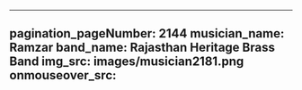 ------
pagination_pageNumber: 2144
musician_name: Ramzar
band_name: Rajasthan Heritage Brass Band
img_src: images/musician2181.png
onmouseover_src: 
------